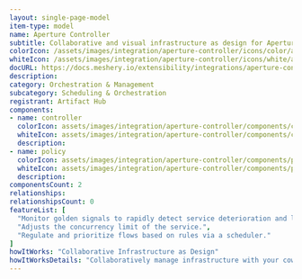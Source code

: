 ```yaml
---
layout: single-page-model
item-type: model
name: Aperture Controller
subtitle: Collaborative and visual infrastructure as design for Aperture Controller
colorIcon: /assets/images/integration/aperture-controller/icons/color/aperture-controller-color.svg
whiteIcon: /assets/images/integration/aperture-controller/icons/white/aperture-controller-white.svg
docURL: https://docs.meshery.io/extensibility/integrations/aperture-controller
description: 
category: Orchestration & Management
subcategory: Scheduling & Orchestration
registrant: Artifact Hub
components: 
- name: controller
  colorIcon: assets/images/integration/aperture-controller/components/controller/icons/color/controller-color.svg
  whiteIcon: assets/images/integration/aperture-controller/components/controller/icons/white/controller-white.svg
  description: 
- name: policy
  colorIcon: assets/images/integration/aperture-controller/components/policy/icons/color/policy-color.svg
  whiteIcon: assets/images/integration/aperture-controller/components/policy/icons/white/policy-white.svg
  description: 
componentsCount: 2
relationships: 
relationshipsCount: 0
featureList: [
  "Monitor golden signals to rapidly detect service deterioration and load build-up.",
  "Adjusts the concurrency limit of the service.",
  "Regulate and prioritize flows based on rules via a scheduler."
]
howItWorks: "Collaborative Infrastructure as Design"
howItWorksDetails: "Collaboratively manage infrastructure with your coworkers synchronously sharing the same designs."
---
```


